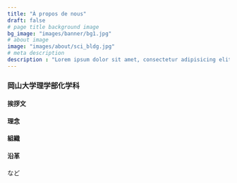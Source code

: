 ```yaml
---
title: "À propos de nous"
draft: false
# page title background image
bg_image: "images/banner/bg1.jpg"
# about image
image: "images/about/sci_bldg.jpg"
# meta description
description : "Lorem ipsum dolor sit amet, consectetur adipisicing elit, sed do eiusmod tempor incididunt ut labore. dolore magna aliqua. Ut enim ad minim veniam, quis nostrud ."
---
```


### 岡山大学理学部化学科


#### 挨拶文

#### 理念

#### 組織

#### 沿革

など
